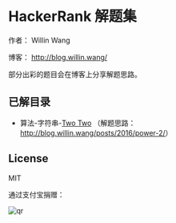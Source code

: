 # HackerRank 解题集

作者： Willin Wang

博客： <http://blog.willin.wang/>

部分出彩的题目会在博客上分享解题思路。

## 已解目录

- 算法-字符串-[Two Two](./algorithms/strings/two-two.js) （解题思路：<http://blog.willin.wang/posts/2016/power-2/>）

## License

MIT

通过支付宝捐赠：

![qr](https://cloud.githubusercontent.com/assets/1890238/15489630/fccbb9cc-2193-11e6-9fed-b93c59d6ef37.png)
